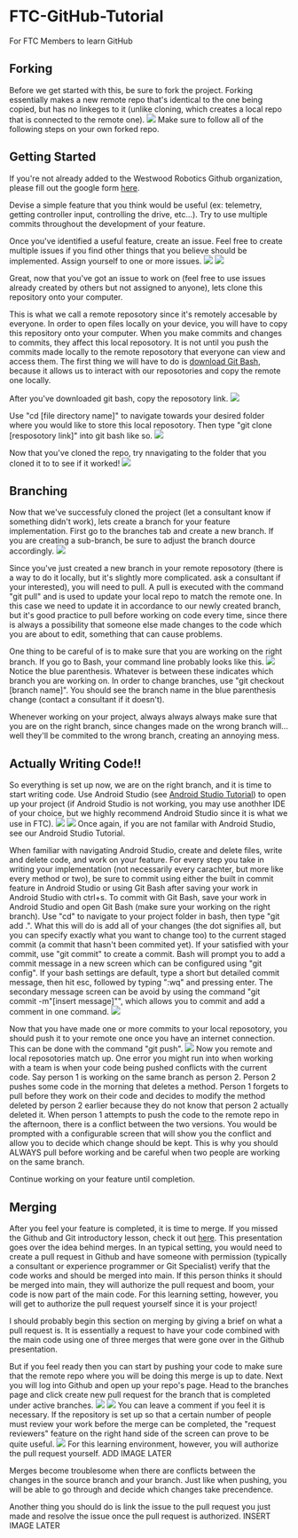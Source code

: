 # FTC-GitHub-Tutorial
For FTC Members to learn GitHub

## Forking
Before we get started with this, be sure to fork the project. Forking essentially makes a new remote repo that's identical to the one being copied, but has no linkeges to it (unlike cloning, which creates a local repo that is connected to the remote one).
![](Tutorial_Images/Screenshot2022-06-26103352.png)
Make sure to follow all of the following steps on your own forked repo.

## Getting Started
If you're not already added to the Westwood Robotics Github organization, please fill out the google form [here](https://docs.google.com/forms/d/e/1FAIpQLSem02o6UWvw7SDrx79-wWmDvUgLiNIrVyI_i_1ZKi8lNNkPrA/).

Devise a simple feature that you think would be useful (ex: telemetry, getting controller input, controlling the drive, etc...). Try to use multiple commits throughout the development of your feature.

Once you've identified a useful feature, create an issue. Feel free to create multiple issues if you find other things that you believe should be implemented. Assign yourself to one or more issues. 
![](Tutorial_Images/DELETEME13.png)
![](Tutorial_Images/Screenshot2022-06-25195619.png)

Great, now that you've got an issue to work on (feel free to use issues already created by others but not assigned to anyone), lets clone this repository onto your computer.

This is what we call a remote reposotory since it's remotely accesable by everyone. In order to open files locally on your device, you will have to copy this repository onto your computer. When you make commits and changes to commits, they affect this local reposotory. It is not until you push the commits made locally to the remote reposotory that everyone can view and access them.
The first thing we will have to do is [download Git Bash](https://git-scm.com/downloads), because it allows us to interact with our reposotories and copy the remote one locally. 

After you've downloaded git bash, copy the reposotory link.
![](Tutorial_Images/Screenshot2022-06-25195335.png)

Use "cd [file directory name]" to navigate towards your desired folder where you would like to store this local reposotory.
Then type "git clone [resposotory link]" into git bash like so.
![](Tutorial_Images/Screenshot2022-06-25201117.png)

Now that you've cloned the repo, try nnavigating to the folder that you cloned it to to see if it worked!
![](Tutorial_Images/Screenshot2022-06-25201846.png)

## Branching
Now that we've successfuly cloned the project (let a consultant know if something didn't work), lets create a branch for your feature implementation.
First go to the branches tab and create a new branch. If you are creating a sub-branch, be sure to adjust the branch dource accordingly.
![](Tutorial_Images/Screenshot2022-06-25210246.png)

Since you've just created a new branch in your remote reposotory (there is a way to do it locally, but it's slightly more complicated. ask a consultant if your interested), you will need to pull.
A pull is executed with the command "git pull" and is used to update your local repo to match the remote one. In this case we need to update it in accordance to our newly created branch, but it's good practice to pull before working on code every time, since there is always a possibility that someone else made changes to the code which you are about to edit, something that can cause problems. 

One thing to be careful of is to make sure that you are working on the right branch. If you go to Bash, your command line probably looks like this.
![](Tutorial_Images/Screenshot2022-06-25211004.png)
Notice the blue parenthesis. Whatever is between these indicates which branch you are working on. 
In order to change branches, use "git checkout [branch name]".
You should see the branch name in the blue parenthesis change (contact a consultant if it doesn't).

Whenever working on your project, always always always make sure that you are on the right branch, since changes made on the wrong branch will... well they'll be commited to the wrong branch, creating an annoying mess.

## Actually Writing Code!!
So everything is set up now, we are on the right branch, and it is time to start writing code. Use Android Studio (see [Android Studio Tutorial](https://docs.google.com/presentation/d/1iUlxjcrxuyIZWXUFMNzPuYlr5EJXidzRTllLaZ7bxXQ/edit?usp=sharing)) to open up your project (if Android Studio is not working, you may use anothher IDE of your choice, but we highly recommend Android Studio since it is what we use in FTC). 
![](Tutorial_Images/Screenshot2022-06-26104306.png)
![](Tutorial_Images/Screenshot2022-06-26104455.png)
Once again, if you are not familar with Android Studio, see our Android Studio Tutorial. 

When familiar with navigating Android Studio, create and delete files, write and delete code, and work on your feature. For every step you take in writing your implementation (not necessarily every carachter, but more like every method or two), be sure to commit using either the built in commit feature in Android Studio or using Git Bash after saving your work in Android Studio with ctrl+s. 
To commit with Git Bash, save your work in Android Studio and open Git Bash (make sure your working on the right branch). Use "cd" to navigate to your project folder in bash, then type "git add .". What this will do is add all of your changes (the dot signifies all, but you can specify exactly what you want to change too) to the current staged commit (a commit that hasn't been commited yet).
If your satisfied with your commit, use "git commit" to create a commit. Bash will prompt you to add a commit message in a new screen which can be configured using "git config". If your bash settings are default, type a short but detailed commit message, then hit esc, followed by typing ":wq" and pressing enter.
The secondary message screen can be avoid by using the command "git commit -m"[insert message]"", which allows you to commit and add a comment in one command. 
![](Tutorial_Images/Screenshot2022-06-26105508.png)

Now that you have made one or more commits to your local reposotory, you should push it to your remote one once you have an internet connection.
This can be done with the command "git push". 
![](Tutorial_Images/Screenshot2022-06-26105914.png)
Now you remote and local reposotories match up. One error you might run into when working with a team is when your code being pushed conflicts with the current code. Say person 1 is working on the same branch as person 2. Person 2 pushes some code in the morning that deletes a method. Person 1 forgets to pull before they work on their code and decides to modify the method deleted by person 2 earlier because they do not know that person 2 actually deleted it. When person 1 attempts to push the code to the remote repo in the afternoon, there is a conflict between the two versions. You would be prompted with a configurable screen that will show you the conflict and allow you to decide which change should be kept. This is why you should ALWAYS pull before working and be careful when two people are working on the same branch. 

Continue working on your feature until completion. 

## Merging
After you feel your feature is completed, it is time to merge. If you missed the Github and Git introductory lesson, check it out [here](https://docs.google.com/presentation/d/1YNw5FzJAP8Ln8anP9AH8PgZl_0VgL0Oua4a5Fj6u760/edit?usp=sharing). This presentation goes over the idea behind merges.
In an typical setting, you would need to create a pull request in Github and have someone with permission (typically a consultant or experience programmer or Git Specialist) verify that the code works and should be merged into main. If this person thinks it should be merged into main, they will authorize the pull request and boom, your code is now part of the main code.
For this learning setting, however, you will get to authorize the pull request yourself since it is your project!

I should probably begin this section on merging by giving a brief on what a pull request is. It is essentially a request to have your code combined with the main code using one of three merges that were gone over in the Github presentation.

But if you feel ready then you can start by pushing your code to make sure that the remote repo where you will be doing this merge is up to date. 
Next you will log into Github and open up your repo's page. Head to the branches page and click create new pull request for the branch that is completed under active branches.
![](Tutorial_Images/Screenshot2022-06-25210246.png)
![](Tutorial_Images/Screenshot2022-06-26111921.png)
You can leave a comment if you feel it is necessary. If the repository is set up so that a certain number of people must review your work before the merge can be completed, the "request reviewers" feature on the right hand side of the screen can prove to be quite useful.
![](Tutorial_Images/Screenshot2022-06-26112154.png)
For this learning environment, however, you will authorize the pull request yourself.
ADD IMAGE LATER

Merges become troublesome when there are conflicts between the changes in the source branch and your branch. Just like when pushing, you will be able to go through and decide which changes take precendence. 

Another thing you should do is link the issue to the pull request you just made and resolve the issue once the pull request is authorized.
INSERT IMAGE LATER




